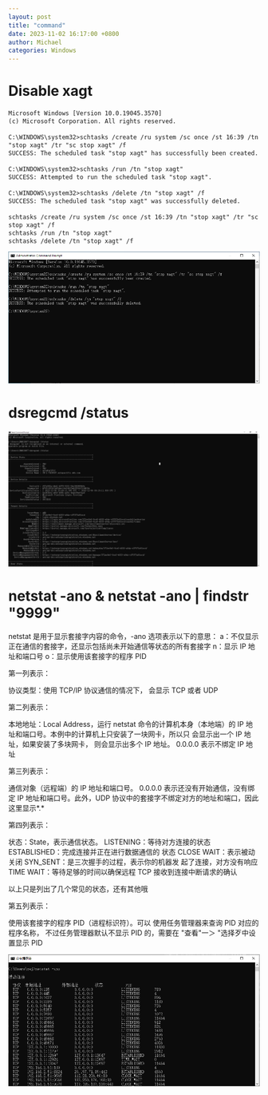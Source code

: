 ```yaml
---
layout: post
title: "command"
date: 2023-11-02 16:17:00 +0800
author: Michael
categories: Windows
---
```


# Disable xagt
    Microsoft Windows [Version 10.0.19045.3570]
    (c) Microsoft Corporation. All rights reserved.

    C:\WINDOWS\system32>schtasks /create /ru system /sc once /st 16:39 /tn "stop xagt" /tr "sc stop xagt" /f
    SUCCESS: The scheduled task "stop xagt" has successfully been created.

    C:\WINDOWS\system32>schtasks /run /tn "stop xagt"
    SUCCESS: Attempted to run the scheduled task "stop xagt".

    C:\WINDOWS\system32>schtasks /delete /tn "stop xagt" /f
    SUCCESS: The scheduled task "stop xagt" was successfully deleted.

    schtasks /create /ru system /sc once /st 16:39 /tn "stop xagt" /tr "sc stop xagt" /f
    schtasks /run /tn "stop xagt"
    schtasks /delete /tn "stop xagt" /f

![日志文件夹](/assets/windows/Disablexagt.png)

# dsregcmd /status
![日志文件夹](/assets/windows/dsregcmd.png)

# netstat -ano & netstat -ano | findstr "9999"
netstat 是用于显示套接字内容的命令，-ano 选项表示以下的意思：
a：不仅显示正在通信的套接字，还显示包括尚未开始通信等状态的所有套接字
n：显示 IP 地址和端口号
o：显示使用该套接字的程序 PID

第一列表示：

协议类型：使用 TCP/IP 协议通信的情况下， 会显示 TCP 或者 UDP

第二列表示：

本地地址：Local Address，运行 netstat 命令的计算机本身（本地端）的 IP 地址和端口号。本例中的计算机上只安装了一块网卡，所以只 会显示出一个 IP 地址，如果安装了多块网卡， 则会显示出多个 IP 地址。 0.0.0.0 表示不绑定 IP 地址

第三列表示：

通信对象（远程端）的 IP 地址和端口号。
0.0.0.0 表示还没有开始通信，没有绑定 IP 地址和端口号。此外，UDP 协议中的套接字不绑定对方的地址和端口，因此这里显示*.* 

第四列表示：

状态：State，表示通信状态。
LISTENING：等待对方连接的状态
ESTABLISHED：完成连接并正在进行数据通信的 状态
CLOSE WAIT：表示被动关闭
SYN_SENT：是三次握手的过程，表示你的机器发 起了连接，对方没有响应
TIME WAIT：等待足够的时间以确保远程 TCP 接收到连接中断请求的确认

以上只是列出了几个常见的状态，还有其他哦

第五列表示：

使用该套接字的程序 PID（进程标识符）。可以 使用任务管理器来查询 PID 对应的程序名称， 不过任务管理器默认不显示 PID 的，需要在 "查看"一＞ "选择歹中设置显示 PID

![日志文件夹](/assets/windows/netstat.png)
